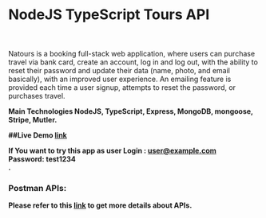 # NodeJS TypeScript Tours API

</br></br> Natours is a booking full-stack web application, where users can
purchase travel via bank card, create an account, log in and log out, with the
ability to reset their password and update their data (name, photo, and email
basically), with an improved user experience. An emailing feature is provided
each time a user signup, attempts to reset the password, or purchases travel.
<br>

<b>Main Technologies NodeJS, TypeScript, Express, MongoDB, mongoose, Stripe,
Mutler.<b>

##Live Demo
<a href="https://documenter.getpostman.com/view/14950888/UVeFNS9W#da0f790e-0ffb-471b-891c-006a08e07150" target="_blank">link</a>

If You want to try this app as user Login : user@example.com<br> Password:
test1234<br> .

### **Postman APIs:**

Please refer to this
<a href="https://documenter.getpostman.com/view/13343611/2s8YYPHLY3" target="_blank">link</a>
to get more details about APIs.
